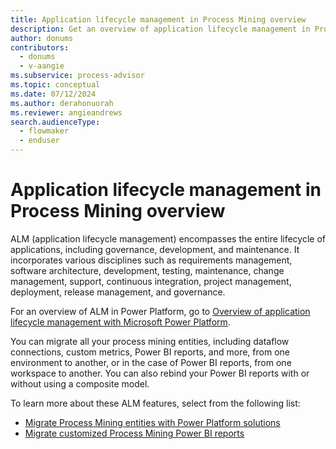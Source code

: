 ```yaml
---
title: Application lifecycle management in Process Mining overview
description: Get an overview of application lifecycle management in Process Mining, which includes governance, development, and maintenance.
author: donums
contributors:
  - donums
  - v-aangie  
ms.subservice: process-advisor
ms.topic: conceptual
ms.date: 07/12/2024
ms.author: derahonuorah
ms.reviewer: angieandrews
search.audienceType: 
  - flowmaker
  - enduser
---
```


# Application lifecycle management in Process Mining overview

ALM (application lifecycle management) encompasses the entire lifecycle of applications, including governance, development, and maintenance. It incorporates various disciplines such as requirements management, software architecture, development, testing, maintenance, change management, support, continuous integration, project management, deployment, release management, and governance.

For an overview of ALM in Power Platform, go to [Overview of application lifecycle management with Microsoft Power Platform](/power-platform/alm/overview-alm).

You can migrate all your process mining entities, including dataflow connections, custom metrics, Power BI reports, and more, from one environment to another, or in the case of Power BI reports, from one workspace to another. You can also rebind your Power BI reports with or without using a composite model.

To learn more about these ALM features, select from the following list:

- [Migrate Process Mining entities with Power Platform solutions](process-mining-alm-entities-solutions.md)
- [Migrate customized Process Mining Power BI reports](process-mining-pbi-reports-overview.md)
